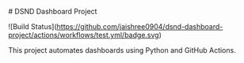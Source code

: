 \# DSND Dashboard Project



!\[Build Status](https://github.com/jaishree0904/dsnd-dashboard-project/actions/workflows/test.yml/badge.svg)



This project automates dashboards using Python and GitHub Actions.



